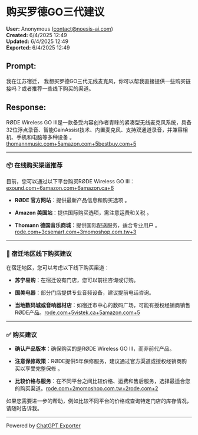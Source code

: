 # 购买罗德GO三代建议

**User:** Anonymous (contact@noesis-ai.com)  
**Created:** 6/4/2025 12:49  
**Updated:** 6/4/2025 12:49  
**Exported:** 6/4/2025 12:49  

## Prompt:
我在江苏宿迁， 我想买罗德GO三代无线麦克风，你可以帮我直接提供一些购买链接吗？或者推荐一些线下购买的渠道。

## Response:
RØDE Wireless GO III是一款备受内容创作者青睐的紧凑型无线麦克风系统，具备32位浮点录音、智能GainAssist技术、内置麦克风、支持双通道录音，并兼容相机、手机和电脑等多种设备 。[thomannmusic.com+5amazon.com+5bestbuy.com+5](https://www.amazon.com/R%C3%98DE-Wireless-Gen-Recording-Automatic/dp/B0DN1PGH94?utm_source=chatgpt.com)

* * *

### 📦 在线购买渠道推荐

目前，您可以通过以下平台购买RØDE Wireless GO III：[exound.com+6amazon.com+6amazon.ca+6](https://www.amazon.com/R%C3%98DE-Wireless-Gen-Recording-Automatic/dp/B0DN1PGH94?utm_source=chatgpt.com)

*   **RØDE 官方网站**：提供最新产品信息和购买选项 。
    
*   **Amazon 美国站**：提供国际购买选项，需注意运费和关税 。
    
*   **Thomann 德国音乐商城**：提供国际配送服务，适合专业用户 。[rode.com+3csemart.com+3momoshop.com.tw+3](https://www.csemart.com/SalePage/Index/10420196?utm_source=chatgpt.com)
    

* * *

### 🏬 宿迁地区线下购买建议

在宿迁地区，您可以考虑以下线下购买渠道：

*   **苏宁易购**：在宿迁设有门店，您可以前往咨询或订购。
    
*   **国美电器**：部分门店提供专业音频设备，建议提前电话咨询。
    
*   **当地数码城或音响器材店**：如宿迁市中心的数码广场，可能有授权经销商销售RØDE产品。[rode.com+5vistek.ca+5amazon.com+5](https://www.vistek.ca/store/480180/rode-wireless-go-iii-gen-3-2person-compact-digital-wireless-micro?srsltid=AfmBOooneHS6UGB_GmRcSaMQDjmWZy2LMDS8Q6OXgaQoY4LfRYTfPCuj&utm_source=chatgpt.com)
    

* * *

### ✅ 购买建议

*   **确认产品版本**：确保购买的是RØDE Wireless GO III，而非前代产品。
    
*   **注意保修政策**：RØDE提供5年保修服务，建议通过官方渠道或授权经销商购买以享受完整保修 。
    
*   **比较价格与服务**：在不同平台之间比较价格、运费和售后服务，选择最适合您的购买渠道。[rode.com+2momoshop.com.tw+2rode.com+2](https://www.momoshop.com.tw/TP/TP0001701/goodsDetail/TP00017010002047?categoryCode=240000000000&sourcePageType=4&srsltid=AfmBOopSYjQvYZeM5FI-XcLmr3VJPFE8Ddh_HqYIKW0FiTKQlP9d_rDz&utm_source=chatgpt.com)
    

如果您需要进一步的帮助，例如比较不同平台的价格或查询特定门店的库存情况，请随时告诉我。



---
Powered by [ChatGPT Exporter](https://www.chatgptexporter.com)
